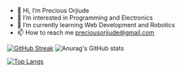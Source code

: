 - 👋 Hi, I’m Precious Orjiude
- 👀 I’m interested in Programming and Electronics
- 🌱 I’m currently learning Web Development and Robotics
- 📫 How to reach me preciousorjiude@gmail.com


[![GitHub Streak](http://github-readme-streak-stats.herokuapp.com?user=IndigoSoftwares21&theme=cobalt)](https://git.io/streak-stats)
![Anurag's GitHub stats](https://github-readme-stats.vercel.app/api?username=IndigoSoftwares21&show_icons=true&theme=radical)


[![Top Langs](https://github-readme-stats.vercel.app/api/top-langs/?username=IndigoSoftwares21&layout=compact)](https://github.com/anuraghazra/github-readme-stats)


